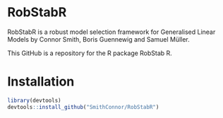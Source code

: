 
# RobStabR

RobStabR is a robust model selection framework for Generalised Linear
Models by Connor Smith, Boris Guennewig and Samuel Müller.

This GitHub is a repository for the R package RobStab R.

# Installation

``` r
library(devtools)
devtools::install_github("SmithConnor/RobStabR")
```
